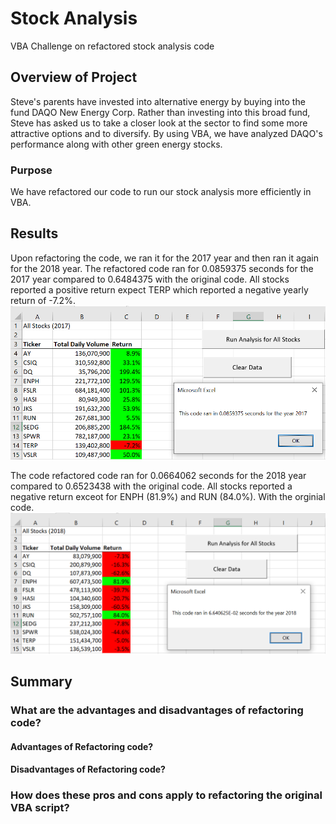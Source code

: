 # Stock Analysis
VBA Challenge on refactored stock analysis code

## Overview of Project
Steve's parents have invested into alternative energy by buying into the fund DAQO New Energy Corp. Rather than investing into this broad fund, Steve has asked us to take a closer look at the sector to find some more attractive options and to diversify. By using VBA, we have analyzed DAQO's performance along with other green energy stocks. 
### Purpose
We have refactored our code to run our stock analysis more efficiently in VBA.
## Results
Upon refactoring the code, we ran it for the 2017 year and then ran it again for the 2018 year. The refactored code ran for 0.0859375 seconds for the 2017 year compared to 0.6484375 with the original code. All stocks reported a positive return expect TERP which reported a negative yearly return of -7.2%.
![alt text](https://github.com/JoshTrewhella/stocks-analysis/blob/main/Resources/Refactored_2017.PNG)

The code refactored code ran for 0.0664062 seconds for the 2018 year compared to 0.6523438 with the original code. All stocks reported a negative return exceot for ENPH (81.9%) and RUN (84.0%). With the orginial code.
![alt text](https://github.com/JoshTrewhella/stocks-analysis/blob/main/Resources/Refactored_2018.PNG)

## Summary


### What are the advantages and disadvantages of refactoring code?
#### Advantages of Refactoring code?
 
#### Disadvantages of Refactoring code?

### How does these pros and cons apply to refactoring the original VBA script?
